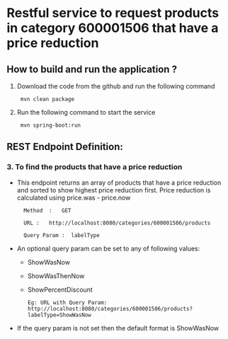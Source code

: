 
# Restful service to request products in category 600001506 that have a price reduction

## How to build and run the application ?

1. Download the code from the github and run the following command

		mvn clean package

2. Run the following command to start the service

		mvn spring-boot:run

## REST Endpoint Definition:

### 3. To find the products that have a price reduction

- This endpoint returns an array of products that have a price reduction and sorted to show highest price reduction
	 first. Price reduction is calculated using price.was - price.now
	
		Method  :   GET

		URL :   http://localhost:8080/categories/600001506/products
		
		Query Param :  labelType
		
- An optional query param can be set to any of following values:
		    
  * ShowWasNow
  * ShowWasThenNow
  * ShowPercentDiscount
		
	
	    Eg: URL with Query Param: 
	    http://localhost:8080/categories/600001506/products?labelType=ShowWasNow
	    
- If the query param is not set then the default format is ShowWasNow
